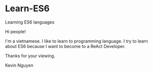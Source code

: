 # Learn-ES6
Learning ES6 languages

Hi people!

I'm a vietnamese. I like to learn to programming language.
I try to learn about ES6 because I want to become to a ReAct Developer.

Thanks for your viewing.

Kevin Nguyen

